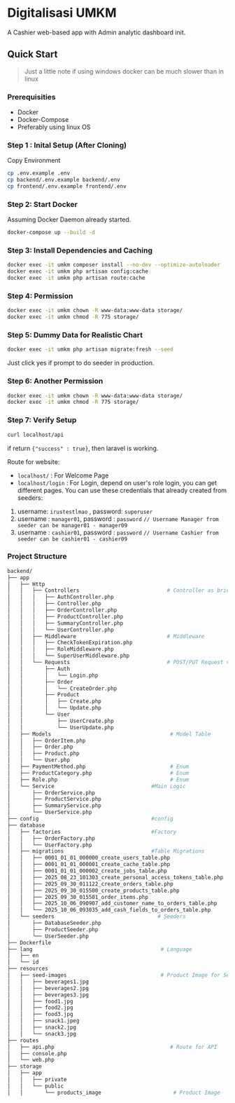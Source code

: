 # Digitalisasi UMKM

A Cashier web-based app with Admin analytic dashboard init.

## Quick Start

> Just a little note if using windows docker can be much slower than in linux

### Prerequisities

- Docker
- Docker-Compose
- Preferably using linux OS

### Step 1 : Inital Setup (After Cloning)

Copy Environment

```bash
cp .env.example .env
cp backend/.env.example backend/.env
cp frontend/.env.example frontend/.env
```

### Step 2: Start Docker

Assuming Docker Daemon already started.

```bash
docker-compose up --build -d
```

### Step 3: Install Dependencies and Caching

```bash
docker exec -it umkm composer install --no-dev --optimize-autoloader
docker exec -it umkm php artisan config:cache
docker exec -it umkm php artisan route:cache
```

### Step 4: Permission

```bash
docker exec -it umkm chown -R www-data:www-data storage/
docker exec -it umkm chmod -R 775 storage/
```

### Step 5: Dummy Data for Realistic Chart

```bash
docker exec -it umkm php artisan migrate:fresh --seed
```

Just click yes if prompt to do seeder in production.

### Step 6: Another Permission

```bash
docker exec -it umkm chown -R www-data:www-data storage/
docker exec -it umkm chmod -R 775 storage/
```

### Step 7: Verify Setup

```bash
curl localhost/api
```

if return `{"success" : true}`, then laravel is working.

Route for website:

- `localhost/` : For Welcome Page
- `localhost/login` : For Login, depend on user's role login, you can get different pages. You can use these credentials that already created from seeders:

1. username: `irustestlmao` , password: `superuser`
2. username : `manager01`, password : `password` `// Username Manager from seeder can be manager01 - manager09`
3. username : `cashier01`, password : `password` `// Username Cashier from seeder can be cashier01 - cashier09`

### Project Structure

```bash
backend/
├── app
│   ├── Http
│   │   ├── Controllers                            # Controller as bridge from api to logic
│   │   │   ├── AuthController.php
│   │   │   ├── Controller.php
│   │   │   ├── OrderController.php
│   │   │   ├── ProductController.php
│   │   │   ├── SummaryController.php
│   │   │   └── UserController.php
│   │   ├── Middleware                             # Middleware
│   │   │   ├── CheckTokenExpiration.php
│   │   │   ├── RoleMiddleware.php
│   │   │   └── SuperUserMiddleware.php
│   │   └── Requests                               # POST/PUT Request validation
│   │       ├── Auth
│   │       │   └── Login.php
│   │       ├── Order
│   │       │   └── CreateOrder.php
│   │       ├── Product
│   │       │   ├── Create.php
│   │       │   └── Update.php
│   │       └── User
│   │           ├── UserCreate.php
│   │           └── UserUpdate.php
│   ├── Models                                      # Model Table
│   │   ├── OrderItem.php
│   │   ├── Order.php
│   │   ├── Product.php
│   │   └── User.php
│   ├── PaymentMethod.php                           # Enum
│   ├── ProductCategory.php                         # Enum
│   ├── Role.php                                    # Enum
│   └── Service                               #Main Logic
│       ├── OrderService.php
│       ├── ProductService.php
│       ├── SummaryService.php
│       └── UserService.php
├── config                                    #config
├── database
│   ├── factories                             #Factory
│   │   ├── OrderFactory.php
│   │   └── UserFactory.php
│   ├── migrations                            #Table Migrations
│   │   ├── 0001_01_01_000000_create_users_table.php
│   │   ├── 0001_01_01_000001_create_cache_table.php
│   │   ├── 0001_01_01_000002_create_jobs_table.php
│   │   ├── 2025_08_23_101303_create_personal_access_tokens_table.php
│   │   ├── 2025_09_30_011122_create_orders_table.php
│   │   ├── 2025_09_30_015500_create_products_table.php
│   │   ├── 2025_09_30_015501_order_items.php
│   │   ├── 2025_10_06_090907_add_customer_name_to_orders_table.php
│   │   └── 2025_10_06_093035_add_cash_fields_to_orders_table.php
│   └── seeders                                 # Seeders
│       ├── DatabaseSeeder.php
│       ├── ProductSeeder.php
│       └── UserSeeder.php
├── Dockerfile
├── lang                                         # Language
│   ├── en
│   └── id
├── resources
│   ├── seed-images                              # Product Image for Seeder
│   │   ├── beverages1.jpg
│   │   ├── beverages2.jpg
│   │   ├── beverages3.jpg
│   │   ├── food1.jpg
│   │   ├── food2.jpg
│   │   ├── food3.jpg
│   │   ├── snack1.jpeg
│   │   ├── snack2.jpg
│   │   └── snack3.jpg
├── routes
│   ├── api.php                                     # Route for API
│   ├── console.php
│   └── web.php
├── storage
│   ├── app
│   │   ├── private
│   │   └── public
│   │       └── products_image                       # Product Image
```
